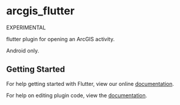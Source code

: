 # arcgis_flutter

EXPERIMENTAL

flutter plugin for opening an ArcGIS activity.

Android only.

## Getting Started

For help getting started with Flutter, view our online
[documentation](https://flutter.io/).

For help on editing plugin code, view the [documentation](https://flutter.io/platform-plugins/#edit-code).